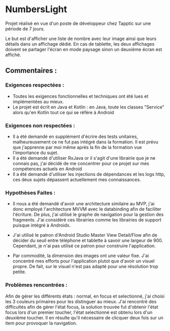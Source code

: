 # NumbersLight
Projet réalisé en vue d'un poste de développeur chez Tapptic sur une période de 7 jours.

Le but est d'afficher une liste de nombre avec leur image ainsi que leurs détails dans un affichage dédié. En cas de tablette, les deux affichages doivent se partager l'écran en mode paysage sinon un deuxième écran est affiché. 

## Commentaires :

### Exigences respectées :
* Toutes les exigences fonctionnelles et techniques ont été lues et implémentées au mieux.
* Le projet est écrit en Java et Kotlin : en Java, toute les classes "Service" alors qu'en Kotlin tout ce qui se réfère à Android

### Exigences non respectées :
* Il a été demandé en supplément d'écrire des tests unitaires, malheureusement ce ne fut pas intégré dans la formation. 
Il est prévu que j'apprenne par moi même après la fin de la formation vue l'importance du sujet.
* Il a été demandé d'utiliser RxJava or il s'agit d'une librairie que je ne connais pas, j'ai décidé de me concentrer pour ce projet sur mes compétences actuels en Android
* Il a été demandé d'utiliser les injections de dépendances et les logs http, ces deux sujets dépassent actuellement mes connaissances.

### Hypothèses Faites : 

* Il nous a été demandé d'avoir une architecture similaire au MVP, j'ai donc employé l'architecture MVVM avec le databinding afin de faciliter l'écriture. 
De plus, j'ai utilisé le graphe de navigation pour la gestion des fragments. J'ai considéré ces librairies comme les librairies de support puisque intégré à Androidx.

* J'ai utilisé le patron d'Android Studio Master View Detail/Flow afin de décider du seuil entre téléphone et tablette à savoir une largeur de 900. 
Cependant, je n'ai pas utilisé ce patron pour construire l'application.

* Par commodité, la dimension des images ont une valeur fixe. J'ai concentré mes efforts pour l'application plutot que d'avoir un visuel propre. De fait, sur le visuel n'est pas adapté pour une résolution trop petite.
 

### Problèmes rencontrées : 

Afin de gérer les différents états : normal, en focus et selectionné, j'ai choisi les 3 couleurs primaires pour les distinguer au mieux.
J'ai rencontré des difficultés afin de gérer l'état focus, la solution trouvée fut d'obtenir l'état focus lors d'un premier toucher, l'état selectionné est obtenu lors d'un deuxième toucher.
Il en résulte qu'il nécessaire de clicquer deux fois sur un item pour provoquer la navigation.
